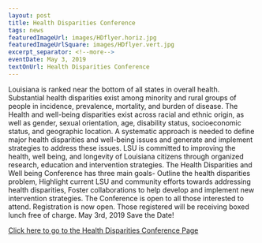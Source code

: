 ```yaml
--- 
layout: post
title: Health Disparities Conference
tags: news
featuredImageUrl: images/HDflyer.horiz.jpg
featuredImageUrlSquare: images/HDflyer.vert.jpg
excerpt_separator: <!--more-->
eventDate: May 3, 2019
textOnUrl: Health Disparities Conference
--- 
```

<p>Louisiana is ranked near the bottom of all states in overall health. Substantial health disparities exist among minority and rural groups of people in incidence, prevalence, mortality, and burden of disease. <!--more-->The Health and well-being disparities exist across racial and ethnic origin, as well as gender, sexual orientation, age, disability status, socioeconomic status, and geographic location. A systematic approach is needed to define major health disparities and well-being issues and generate and implement strategies to address these issues. LSU is committed to improving the health, well being, and longevity of Louisiana citizens through organized research, education and intervention strategies. The Health Disparities and Well being Conference has three main goals- Outline the health disparities problem, Highlight current LSU and community efforts towards addressing health disparities, Foster collaborations to help develop and implement new intervention strategies. The Conference is open to all those interested to attend. Registration is now open. Those registered will be receiving boxed lunch free of charge. May 3rd, 2019 Save the Date!</p>
  <a class="button" href="{{ "/health-disparities-conference.html" | relative_url }}">Click here to go to the Health Disparities Conference Page</a>